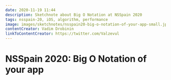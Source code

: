 ```yaml
---
date: 2020-11-19 11:44
description: Sketchnote about Big O Notation at NSSpain 2020
tags: nsspain-20, iOS, algorithm, performance
image: images/sketchnotes/nsspain20-big-o-notation-of-your-app-small.jpg
contentCreator: Vadim Drobinin
linkToContentCreator: https://twitter.com/Valzevul
---
```


# NSSpain 2020: Big O Notation of your app
